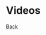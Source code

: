 <div class="page-header">
  <h1>Videos</h1>
  <a href="/strategy/" class="home-button">Back</a>
</div>